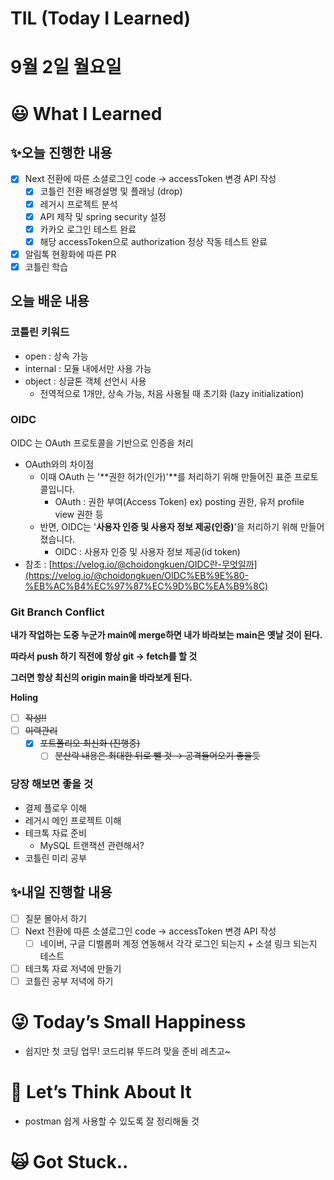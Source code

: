 # TIL (Today I Learned)

# 9월 2일 월요일

# 😃 What I Learned

## ✨오늘 진행한 내용

- [x]  Next 전환에 따른 소셜로그인 code → accessToken 변경 API 작성
    - [x]  코틀린 전환 배경설명 및 플래닝 (drop)
    - [x]  레거시 프로젝트 분석
    - [x]  API 제작 및 spring security 설정
    - [x]  카카오 로그인 테스트 완료
    - [x]  해당 accessToken으로 authorization 정상 작동 테스트 완료
- [x]  알림톡 현황화에 따른 PR
- [x]  코틀린 학습

## 오늘 배운 내용

### 코틀린 키워드

- open : 상속 가능
- internal : 모듈 내에서만 사용 가능
- object : 싱글톤 객체 선언시 사용
    - 전역적으로 1개만, 상속 가능, 처음 사용될 때 초기화 (lazy initialization)

### OIDC

OIDC 는 OAuth 프로토콜을 기반으로 인증을 처리

- OAuth와의 차이점
    - 이때 OAuth 는 '**권한 허가(인가)'**를 처리하기 위해 만들어진 표준 프로토콜입니다.
        - OAuth : 권한 부여(Access Token) ex) posting 권한, 유저 profile view 권한 등
    - 반면, OIDC는 '**사용자 인증 및 사용자 정보 제공(인증)**'을 처리하기 위해 만들어졌습니다.
        - OIDC : 사용자 인증 및 사용자 정보 제공(id token)
- 참조 : [https://velog.io/@choidongkuen/OIDC란-무엇일까](https://velog.io/@choidongkuen/OIDC%EB%9E%80-%EB%AC%B4%EC%97%87%EC%9D%BC%EA%B9%8C)

### Git Branch Conflict

**내가 작업하는 도중 누군가 main에 merge하면 내가 바라보는 main은 옛날 것이 된다.**

**따라서 push 하기 직전에 항상 git → fetch를 할 것**

**그러면 항상 최신의 origin main을 바라보게 된다.**

**Holing**

- [ ]  ~~작성!!~~
- [ ]  ~~이력관리~~
    - [x]  ~~포트폴리오 최신화 (진행중)~~
        - [ ]  ~~분산락 내용은 최대한 뒤로 뺄 것 → 공격들어오기 좋을듯~~

### 당장 해보면 좋을 것

- 결제 플로우 이해
- 레거시 메인 프로젝트 이해
- 테크톡 자료 준비
    - MySQL 트랜잭션 관련해서?
- 코틀린 미리 공부

## ✨내일 진행할 내용

- [ ]  질문 몰아서 하기
- [ ]  Next 전환에 따른 소셜로그인 code → accessToken 변경 API 작성
    - [ ]  네이버, 구글 디벨롭퍼 계정 연동해서 각각 로그인 되는지 + 소셜 링크 되는지 테스트
- [ ]  테크톡 자료 저녁에 만들기
- [ ]  코틀린 공부 저녁에 하기

# 😜 Today’s Small Happiness

- 쉽지만 첫 코딩 업무! 코드리뷰 뚜드려 맞을 준비 레츠고~

# 🧐 Let’s Think About It

- postman 쉽게 사용할 수 있도록 잘 정리해둘 것

# 🙀 Got Stuck..